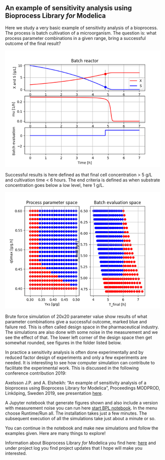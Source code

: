 ## An example of sensitivity analysis using Bioprocess Library _for_ Modelica 

Here we study a very basic example of sensitivity analysis of a bioprocess. The process is batch cultivation of a microorganism. The question is: what process parameter combinations in a given range, bring a successful outcome of the final result? 

![](br13_batch.png)

Successful results is here defined as that final cell concentration > 5 g/L and  cultivation time < 6 hours. The end criteria is defined as when substrate concentration goes below a low level, here 1 g/L. 

![](br13_batch_sweep_fig2_400.png)

Brute force simulation of 20x20 parameter value show results of what parameter combinations give a successful outcome, marked blue and failure red. This is often called design space in the pharmaceutical industry. The simulations are also done with some noise in the measurement and we see the effect of that. The lower left corner of the design space then get somewhat rounded, see figures in the folder listed below.

In practice a sensitivity analysis is often done experimentally and by reduced factor design of experiments and only a few experiments are needed. It is interesting to see how computer simulation can contribute to facilitate the experimental work. This is discussed in the following conference contribution 2019:

Axelsson J.P. and A. Elsheikh: “An example of sensitivity analysis of a bioprocess using Bioprocess Library for Modelica”, Proceedings MODPROD, Linköping, Sweden 2019, see presentation
[here](https://modprodblog.wordpress.com/modprod-2019/).

A Jupyter notebook that generate figures shown and also include a version with measurement noise you can run here
[start BPL notebook](https://colab.research.google.com/github/janpeter19/BPL_TEST2_Batch_design_space/blob/main/BPL_TEST2_Batch_design_space_colab.ipynb).
In the menu choose Runtime/Run all. The installation takes just a few minutes. The subsequent execution of all the simulations take just about a minute or so.

You can continue in the notebook and make new simulations and follow the examples given. Here are many things to explore!

Information about Bioprocess Library _for_ Modelica you find here: 
[here](https://www.researchgate.net/project/Modelica-library-for-simulation-of-bioprocesses) 
and under project log you find project updates that I hope will make you interested.

